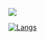 <!-- ### Hi there 👋 -->

[![](https://github-readme-stats.vercel.app/api?username=ze8c&count_private=true&show_icons=true&theme=quark&border_radius=12)](https://github.com/ze8c/master)

[![Langs](https://github-readme-stats.vercel.app/api/top-langs/?username=ze8c&layout=compact)](https://github.com/ze8c/master)

<!--
**Ze8c/Ze8c** is a ✨ _special_ ✨ repository because its `README.md` (this file) appears on your GitHub profile.

Here are some ideas to get you started:

- 🔭 I’m currently working on ...
- 🌱 I’m currently learning ...
- 👯 I’m looking to collaborate on ...
- 🤔 I’m looking for help with ...
- 💬 Ask me about ...
- 📫 How to reach me: ...
- 😄 Pronouns: ...
- ⚡ Fun fact: ...
-->
